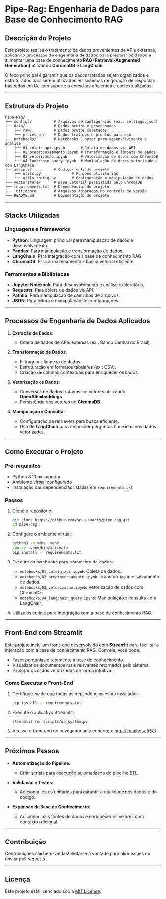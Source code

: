 # Pipe-Rag: Engenharia de Dados para Base de Conhecimento RAG

## Descrição do Projeto
Este projeto realiza o tratamento de dados provenientes de APIs externas, aplicando processos de engenharia de dados para preparar os dados e alimentar uma base de conhecimento **RAG (Retrieval-Augmented Generation)** utilizando **ChromaDB** e **LangChain**.

O foco principal é garantir que os dados tratados sejam organizados e estruturados para serem utilizados em sistemas de geração de respostas baseados em IA, com suporte a consultas eficientes e contextualizadas.

---

## Estrutura do Projeto
```
Pipe-Rag/
├── configs/          # Arquivos de configuração (ex.: settings.json)
├── data/             # Dados brutos e processados
│   ├── raw/          # Dados brutos coletados
│   └── processed/    # Dados tratados e prontos para uso
├── notebooks/        # Notebooks Jupyter para desenvolvimento e análise
│   ├── 01_coleta_api.ipynb       # Coleta de dados via API
│   ├── 02_preprocessamento.ipynb # Transformação e limpeza de dados
│   ├── 03_vetorizacao.ipynb      # Vetorização de dados com ChromaDB
│   └── 04_langchain_query.ipynb  # Manipulação de dados vetorizados com LangChain
├── scripts/          # Código-fonte do projeto
│   ├── utils.py              # Funções utilitárias
│   └── utils_config.py       # Configuração e manipulação de dados
├── vectorstore/      # Base vetorial persistida pelo ChromaDB
├── requirements.txt  # Dependências do projeto
├── .gitignore        # Arquivos ignorados no controle de versão
└── README.md         # Documentação do projeto
```

---

## Stacks Utilizadas
### Linguagens e Frameworks
- **Python**: Linguagem principal para manipulação de dados e desenvolvimento.
- **Pandas**: Para manipulação e transformação de dados.
- **LangChain**: Para integração com a base de conhecimento RAG.
- **ChromaDB**: Para armazenamento e busca vetorial eficiente.

### Ferramentas e Bibliotecas
- **Jupyter Notebook**: Para desenvolvimento e análise exploratória.
- **Requests**: Para coleta de dados via API.
- **Pathlib**: Para manipulação de caminhos de arquivos.
- **JSON**: Para leitura e manipulação de configurações.

---

## Processos de Engenharia de Dados Aplicados
1. **Extração de Dados**:
   - Coleta de dados de APIs externas (ex.: Banco Central do Brasil).

2. **Transformação de Dados**:
   - Filtragem e limpeza de dados.
   - Estruturação em formatos tabulares (ex.: CSV).
   - Criação de colunas contextuais para enriquecer os dados.

3. **Vetorização de Dados**:
   - Conversão de dados tratados em vetores utilizando **OpenAIEmbeddings**.
   - Persistência dos vetores no **ChromaDB**.

4. **Manipulação e Consulta**:
   - Configuração de retrievers para busca eficiente.
   - Uso de **LangChain** para responder perguntas baseadas nos dados vetorizados.

---

## Como Executar o Projeto
### Pré-requisitos
- Python 3.10 ou superior
- Ambiente virtual configurado
- Instalação das dependências listadas em `requirements.txt`

### Passos
1. Clone o repositório:
   ```bash
   git clone https://github.com/seu-usuario/pipe-rag.git
   cd pipe-rag
   ```

2. Configure o ambiente virtual:
   ```bash
   python3 -m venv .venv
   source .venv/bin/activate
   pip install -r requirements.txt
   ```

3. Execute os notebooks para tratamento de dados:
   - `notebooks/01_coleta_api.ipynb`: Coleta de dados.
   - `notebooks/02_preprocessamento.ipynb`: Transformação e salvamento de dados.
   - `notebooks/03_vetorizacao.ipynb`: Vetorização de dados com ChromaDB.
   - `notebooks/04_langchain_query.ipynb`: Manipulação e consulta com LangChain.

4. Utilize os scripts para integração com a base de conhecimento RAG.

---

## Front-End com Streamlit
Este projeto inclui um front-end desenvolvido com **Streamlit** para facilitar a interação com a base de conhecimento RAG. Com ele, você pode:

- Fazer perguntas diretamente à base de conhecimento.
- Visualizar os documentos mais relevantes retornados pelo sistema.
- Explorar os dados vetorizados de forma intuitiva.

### Como Executar o Front-End
1. Certifique-se de que todas as dependências estão instaladas:
   ```bash
   pip install -r requirements.txt
   ```

2. Execute o aplicativo Streamlit:
   ```bash
   streamlit run scripts/qa_system.py
   ```

3. Acesse o front-end no navegador pelo endereço:
   [http://localhost:8501](http://localhost:8501)

---

## Próximos Passos
- **Automatização do Pipeline**:
  - Criar scripts para execução automatizada do pipeline ETL.

- **Validação e Testes**:
  - Adicionar testes unitários para garantir a qualidade dos dados e do código.

- **Expansão da Base de Conhecimento**:
  - Adicionar mais fontes de dados e enriquecer os vetores com contexto adicional.

---

## Contribuição
Contribuições são bem-vindas! Sinta-se à vontade para abrir issues ou enviar pull requests.

---

## Licença
Este projeto está licenciado sob a [MIT License](LICENSE).